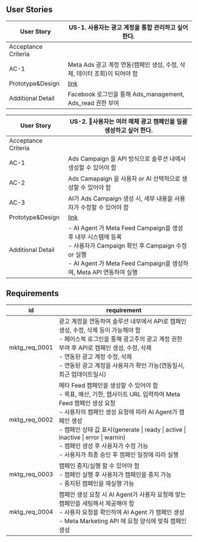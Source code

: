 ## User Stories

| User Story          | US-1. 사용자는 광고 계정을 통합 관리하고 싶어 한다.                                              |
| ------------------- | ----------------------------------------------------------------------------- |
| Acceptance Criteria |                                                                               |
| AC-1                | Meta Ads 광고 계정 연동(캠페인 생성, 수정, 삭제, 데이터 조회)이 되어야 함                              |
| Prototype&Design    | [link](https://8yvkd3.axshare.com/#id=nzmugc&p=__co9ma_2_0_0_credentials&g=1) |
| Additional Detail   | Facebook 로그인을 통해 Ads_management, Ads_read 권한 부여                               |


| User Story          | US-2. 사용자는 여러 매체 광고 캠페인을 일괄 생성하고 싶어 한다.                                                                                                              |
| ------------------- | ----------------------------------------------------------------------------------------------------------------------------------------------------- |
| Acceptance Criteria |                                                                                                                                                       |
| AC-1                | Ads Campaign 을 API 방식으로 솔루션 내에서 생성할 수 있어야 함                                                                                                           |
| AC-2                | Ads Camapaign 을 사용자 or AI 선택적으로 생성할 수 있어야 함                                                                                                           |
| AC-3                | AI가 Ads Campaign 생성 시, 세부 내용을 사용자가 수정할 수 있어야 함                                                                                                        |
| Prototype&Design    | [link](https://8yvkd3.axshare.com/#id=j3cplt&p=__co9ma_1_0_0_campaign&g=1)                                                                            |
| Additional Detail   | - AI Agent 가 Meta Feed Campaign을 생성 후 내부 시스템에 등록<br>- 사용자가 Campaign 확인 후 Campaign 수정 or 실행<br>- AI Agent 가 Meta Feed Campaign을 생성하여, Meta API 연동하여 실행 |

## Requirements

| id            | requirement                                                                                                                                                                                                                                                |
| ------------- | ---------------------------------------------------------------------------------------------------------------------------------------------------------------------------------------------------------------------------------------------------------- |
| mktg_req_0001 | 광고 계정을 연동하여 솔루션 내부에서 API로 캠페인 생성, 수정, 삭제 등이 가능해야 함<br>- 페이스북 로그인을 통해 광고주의 광고 계정 권한 부여 후 API로 캠페인 생성, 수정, 삭제<br>- 연동된 광고 계정 수정, 삭제 <br>- 연동된 광고 계정을 사용자가 확인 가능(연동일시, 최근 업데이트일시)                                                                             |
| mktg_req_0002 | 메타 Feed 캠페인을 생성할 수 있어야 함<br>- 목표, 예산, 기한, 웹사이트 URL 입력하여 Meta Feed 캠페인 생성 요청<br>- 사용자의 캠페인 생성 요청에 따라 AI Agent가 캠페인 생성<br>- 캠페인 상태 값 표시(generate \| ready \| active \| inactive \| error \| warnin)<br>- 캠페인 생성 후 사용자가 수정 가능<br>- 사용자가 최종 승인 후 캠페인 일정에 따라 실행 |
| mktg_req_0003 | 캠페인 중지/실행 할 수 있어야 함<br>- 캠페인 실행 후 사용자가 캠페인을 중지 가능<br>- 중지된 캠페인을 재실행 가능                                                                                                                                                                                     |
| mktg_req_0004 | 캠페인 생성 요청 시 AI Agent가 사용자 요청에 맞는 캠페인을 세팅해서 제공해야 함<br>- 사용자 요청을 확인하여 AI Agent 가 캠페인 생성<br>- Meta Marketing API 에 요청 양식에 맞춰 캠페인 생성                                                                                                                           |

